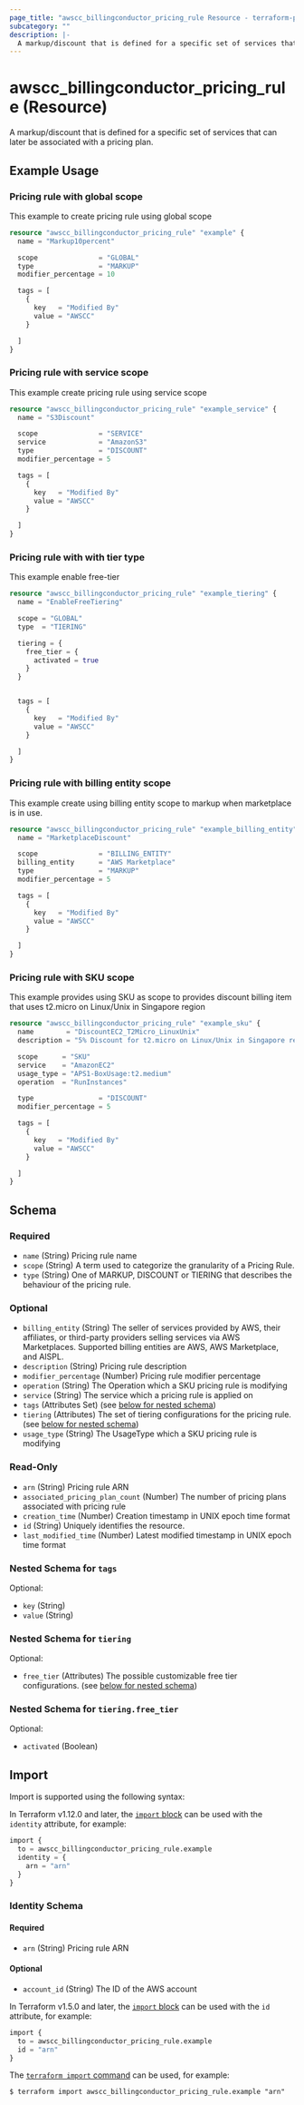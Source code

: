 ```yaml
---
page_title: "awscc_billingconductor_pricing_rule Resource - terraform-provider-awscc"
subcategory: ""
description: |-
  A markup/discount that is defined for a specific set of services that can later be associated with a pricing plan.
---
```


# awscc_billingconductor_pricing_rule (Resource)

A markup/discount that is defined for a specific set of services that can later be associated with a pricing plan.

## Example Usage

### Pricing rule with global scope
This example to create pricing rule using global scope
```terraform
resource "awscc_billingconductor_pricing_rule" "example" {
  name = "Markup10percent"

  scope               = "GLOBAL"
  type                = "MARKUP"
  modifier_percentage = 10

  tags = [
    {
      key   = "Modified By"
      value = "AWSCC"
    }

  ]
}
```

### Pricing rule with service scope
This example create pricing rule using service scope
```terraform
resource "awscc_billingconductor_pricing_rule" "example_service" {
  name = "S3Discount"

  scope               = "SERVICE"
  service             = "AmazonS3"
  type                = "DISCOUNT"
  modifier_percentage = 5

  tags = [
    {
      key   = "Modified By"
      value = "AWSCC"
    }

  ]
}
```

### Pricing rule with with tier type
This example enable free-tier
```terraform
resource "awscc_billingconductor_pricing_rule" "example_tiering" {
  name = "EnableFreeTiering"

  scope = "GLOBAL"
  type  = "TIERING"

  tiering = {
    free_tier = {
      activated = true
    }
  }


  tags = [
    {
      key   = "Modified By"
      value = "AWSCC"
    }

  ]
}
```

### Pricing rule with billing entity scope
This example create using billing entity scope to markup when marketplace is in use.
```terraform
resource "awscc_billingconductor_pricing_rule" "example_billing_entity" {
  name = "MarketplaceDiscount"

  scope               = "BILLING_ENTITY"
  billing_entity      = "AWS Marketplace"
  type                = "MARKUP"
  modifier_percentage = 5

  tags = [
    {
      key   = "Modified By"
      value = "AWSCC"
    }

  ]
}
```

### Pricing rule with SKU scope
This example provides using SKU as scope to provides discount billing item that uses t2.micro on Linux/Unix in Singapore region
```terraform
resource "awscc_billingconductor_pricing_rule" "example_sku" {
  name        = "DiscountEC2_T2Micro_LinuxUnix"
  description = "5% Discount for t2.micro on Linux/Unix in Singapore region"

  scope      = "SKU"
  service    = "AmazonEC2"
  usage_type = "APS1-BoxUsage:t2.medium"
  operation  = "RunInstances"

  type                = "DISCOUNT"
  modifier_percentage = 5

  tags = [
    {
      key   = "Modified By"
      value = "AWSCC"
    }

  ]
}
```

<!-- schema generated by tfplugindocs -->
## Schema

### Required

- `name` (String) Pricing rule name
- `scope` (String) A term used to categorize the granularity of a Pricing Rule.
- `type` (String) One of MARKUP, DISCOUNT or TIERING that describes the behaviour of the pricing rule.

### Optional

- `billing_entity` (String) The seller of services provided by AWS, their affiliates, or third-party providers selling services via AWS Marketplaces. Supported billing entities are AWS, AWS Marketplace, and AISPL.
- `description` (String) Pricing rule description
- `modifier_percentage` (Number) Pricing rule modifier percentage
- `operation` (String) The Operation which a SKU pricing rule is modifying
- `service` (String) The service which a pricing rule is applied on
- `tags` (Attributes Set) (see [below for nested schema](#nestedatt--tags))
- `tiering` (Attributes) The set of tiering configurations for the pricing rule. (see [below for nested schema](#nestedatt--tiering))
- `usage_type` (String) The UsageType which a SKU pricing rule is modifying

### Read-Only

- `arn` (String) Pricing rule ARN
- `associated_pricing_plan_count` (Number) The number of pricing plans associated with pricing rule
- `creation_time` (Number) Creation timestamp in UNIX epoch time format
- `id` (String) Uniquely identifies the resource.
- `last_modified_time` (Number) Latest modified timestamp in UNIX epoch time format

<a id="nestedatt--tags"></a>
### Nested Schema for `tags`

Optional:

- `key` (String)
- `value` (String)


<a id="nestedatt--tiering"></a>
### Nested Schema for `tiering`

Optional:

- `free_tier` (Attributes) The possible customizable free tier configurations. (see [below for nested schema](#nestedatt--tiering--free_tier))

<a id="nestedatt--tiering--free_tier"></a>
### Nested Schema for `tiering.free_tier`

Optional:

- `activated` (Boolean)

## Import

Import is supported using the following syntax:

In Terraform v1.12.0 and later, the [`import` block](https://developer.hashicorp.com/terraform/language/import) can be used with the `identity` attribute, for example:

```terraform
import {
  to = awscc_billingconductor_pricing_rule.example
  identity = {
    arn = "arn"
  }
}
```

<!-- schema generated by tfplugindocs -->
### Identity Schema

#### Required

- `arn` (String) Pricing rule ARN

#### Optional

- `account_id` (String) The ID of the AWS account

In Terraform v1.5.0 and later, the [`import` block](https://developer.hashicorp.com/terraform/language/import) can be used with the `id` attribute, for example:

```terraform
import {
  to = awscc_billingconductor_pricing_rule.example
  id = "arn"
}
```

The [`terraform import` command](https://developer.hashicorp.com/terraform/cli/commands/import) can be used, for example:

```shell
$ terraform import awscc_billingconductor_pricing_rule.example "arn"
```